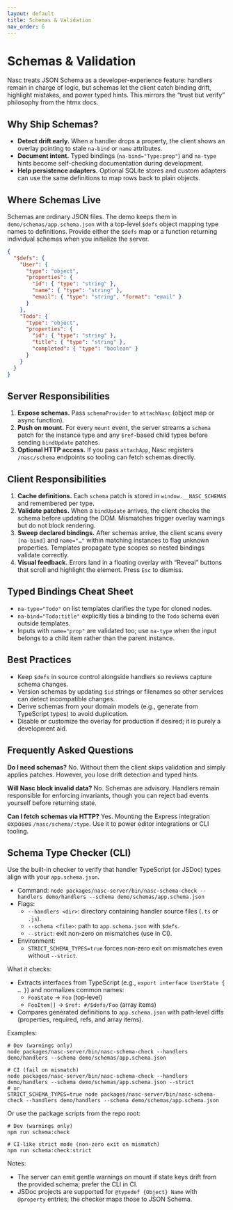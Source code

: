 ```yaml
---
layout: default
title: Schemas & Validation
nav_order: 6
---
```


# Schemas & Validation

Nasc treats JSON Schema as a developer-experience feature: handlers remain in charge of logic, but schemas let the client catch binding drift, highlight mistakes, and power typed hints. This mirrors the “trust but verify” philosophy from the htmx docs.

## Why Ship Schemas?

- **Detect drift early.** When a handler drops a property, the client shows an overlay pointing to stale `na-bind` or `name` attributes.
- **Document intent.** Typed bindings (`na-bind="Type:prop"`) and `na-type` hints become self-checking documentation during development.
- **Help persistence adapters.** Optional SQLite stores and custom adapters can use the same definitions to map rows back to plain objects.

## Where Schemas Live

Schemas are ordinary JSON files. The demo keeps them in `demo/schemas/app.schema.json` with a top-level `$defs` object mapping type names to definitions. Provide either the `$defs` map or a function returning individual schemas when you initialize the server.

```json
{
  "$defs": {
    "User": {
      "type": "object",
      "properties": {
        "id": { "type": "string" },
        "name": { "type": "string" },
        "email": { "type": "string", "format": "email" }
      }
    },
    "Todo": {
      "type": "object",
      "properties": {
        "id": { "type": "string" },
        "title": { "type": "string" },
        "completed": { "type": "boolean" }
      }
    }
  }
}
```

## Server Responsibilities

1. **Expose schemas.** Pass `schemaProvider` to `attachNasc` (object map or async function).
2. **Push on mount.** For every `mount` event, the server streams a `schema` patch for the instance type and any `$ref`-based child types before sending `bindUpdate` patches.
3. **Optional HTTP access.** If you pass `attachApp`, Nasc registers `/nasc/schema` endpoints so tooling can fetch schemas directly.

## Client Responsibilities

1. **Cache definitions.** Each `schema` patch is stored in `window.__NASC_SCHEMAS` and remembered per type.
2. **Validate patches.** When a `bindUpdate` arrives, the client checks the schema before updating the DOM. Mismatches trigger overlay warnings but do not block rendering.
3. **Sweep declared bindings.** After schemas arrive, the client scans every `[na-bind]` and `name="…"` within matching instances to flag unknown properties. Templates propagate type scopes so nested bindings validate correctly.
4. **Visual feedback.** Errors land in a floating overlay with “Reveal” buttons that scroll and highlight the element. Press `Esc` to dismiss.

## Typed Bindings Cheat Sheet

- `na-type="Todo"` on list templates clarifies the type for cloned nodes.
- `na-bind="Todo:title"` explicitly ties a binding to the `Todo` schema even outside templates.
- Inputs with `name="prop"` are validated too; use `na-type` when the input belongs to a child item rather than the parent instance.

## Best Practices

- Keep `$defs` in source control alongside handlers so reviews capture schema changes.
- Version schemas by updating `$id` strings or filenames so other services can detect incompatible changes.
- Derive schemas from your domain models (e.g., generate from TypeScript types) to avoid duplication.
- Disable or customize the overlay for production if desired; it is purely a development aid.

## Frequently Asked Questions

**Do I need schemas?** No. Without them the client skips validation and simply applies patches. However, you lose drift detection and typed hints.

**Will Nasc block invalid data?** No. Schemas are advisory. Handlers remain responsible for enforcing invariants, though you can reject bad events yourself before returning state.

**Can I fetch schemas via HTTP?** Yes. Mounting the Express integration exposes `/nasc/schema/:type`. Use it to power editor integrations or CLI tooling.

## Schema Type Checker (CLI)

Use the built-in checker to verify that handler TypeScript (or JSDoc) types align with your `app.schema.json`.

- Command: `node packages/nasc-server/bin/nasc-schema-check --handlers demo/handlers --schema demo/schemas/app.schema.json`
- Flags:
  - `--handlers <dir>`: directory containing handler source files (`.ts` or `.js`).
  - `--schema <file>`: path to `app.schema.json` with `$defs`.
  - `--strict`: exit non‑zero on mismatches (use in CI).
- Environment:
  - `STRICT_SCHEMA_TYPES=true` forces non‑zero exit on mismatches even without `--strict`.

What it checks:
- Extracts interfaces from TypeScript (e.g., `export interface UserState { … }`) and normalizes common names:
  - `FooState` → `Foo` (top‑level)
  - `FooItem[]` → `$ref: #/$defs/Foo` (array items)
- Compares generated definitions to `app.schema.json` with path‑level diffs (properties, required, refs, and array items).

Examples:

```
# Dev (warnings only)
node packages/nasc-server/bin/nasc-schema-check --handlers demo/handlers --schema demo/schemas/app.schema.json

# CI (fail on mismatch)
node packages/nasc-server/bin/nasc-schema-check --handlers demo/handlers --schema demo/schemas/app.schema.json --strict
# or
STRICT_SCHEMA_TYPES=true node packages/nasc-server/bin/nasc-schema-check --handlers demo/handlers --schema demo/schemas/app.schema.json
```

Or use the package scripts from the repo root:

```
# Dev (warnings only)
npm run schema:check

# CI-like strict mode (non-zero exit on mismatch)
npm run schema:check:strict
```

Notes:
- The server can emit gentle warnings on mount if state keys drift from the provided schema; prefer the CLI in CI.
- JSDoc projects are supported for `@typedef {Object} Name` with `@property` entries; the checker maps those to JSON Schema.
